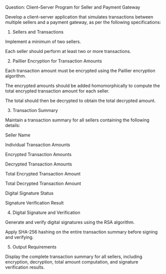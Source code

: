 Question: Client–Server Program for Seller and Payment Gateway

Develop a client–server application that simulates transactions between multiple sellers and a payment gateway, as per the following specifications:

1. Sellers and Transactions

Implement a minimum of two sellers.

Each seller should perform at least two or more transactions.



2. Paillier Encryption for Transaction Amounts

Each transaction amount must be encrypted using the Paillier encryption algorithm.

The encrypted amounts should be added homomorphically to compute the total encrypted transaction amount for each seller.

The total should then be decrypted to obtain the total decrypted amount.



3. Transaction Summary

Maintain a transaction summary for all sellers containing the following details:

Seller Name

Individual Transaction Amounts

Encrypted Transaction Amounts

Decrypted Transaction Amounts

Total Encrypted Transaction Amount

Total Decrypted Transaction Amount

Digital Signature Status

Signature Verification Result




4. Digital Signature and Verification

Generate and verify digital signatures using the RSA algorithm.

Apply SHA-256 hashing on the entire transaction summary before signing and verifying.



5. Output Requirements

Display the complete transaction summary for all sellers, including encryption, decryption, total amount computation, and signature verification results.
